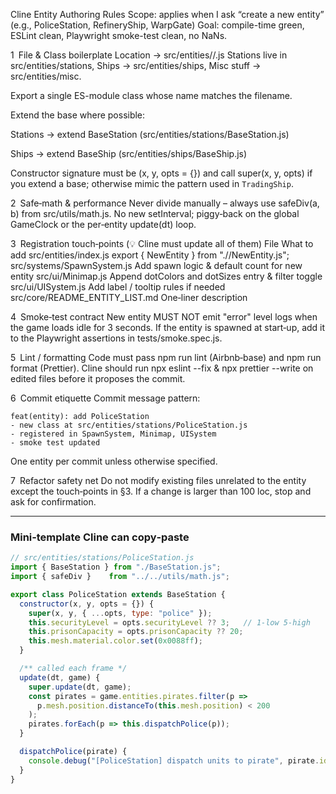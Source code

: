 Cline Entity Authoring Rules
Scope: applies when I ask “create a new entity” (e.g., PoliceStation, RefineryShip, WarpGate)
Goal: compile-time green, ESLint clean, Playwright smoke-test clean, no NaNs.

1 File & Class boilerplate
Location → src/entities/<category>/<EntityName>.js
Stations live in src/entities/stations, Ships → src/entities/ships, Misc stuff → src/entities/misc.

Export a single ES-module class whose name matches the filename.

Extend the base where possible:

Stations → extend BaseStation (src/entities/stations/BaseStation.js)

Ships → extend BaseShip (src/entities/ships/BaseShip.js)

Constructor signature must be (x, y, opts = {}) and call super(x, y, opts) if you extend a base; otherwise mimic the pattern used in `TradingShip`.

2 Safe‑math & performance
Never divide manually – always use safeDiv(a, b) from src/utils/math.js.
No new setInterval; piggy‑back on the global GameClock or the per‑entity update(dt) loop.

3 Registration touch‑points (💡 Cline must update all of them)
File	What to add
src/entities/index.js	export { NewEntity } from "./<category>/NewEntity.js";
src/systems/SpawnSystem.js	Add spawn logic & default count for new entity
src/ui/Minimap.js	Append dotColors and dotSizes entry & filter toggle
src/ui/UISystem.js	Add label / tooltip rules if needed
src/core/README\_ENTITY\_LIST.md	One‑liner description

4 Smoke‑test contract
New entity MUST NOT emit "error" level logs when the game loads idle for 3 seconds.
If the entity is spawned at start‑up, add it to the Playwright assertions in tests/smoke.spec.js.

5 Lint / formatting
Code must pass npm run lint (Airbnb‑base) and npm run format (Prettier).
Cline should run npx eslint --fix & npx prettier --write on edited files before it proposes the commit.

6 Commit etiquette
Commit message pattern:

```
feat(entity): add PoliceStation
- new class at src/entities/stations/PoliceStation.js
- registered in SpawnSystem, Minimap, UISystem
- smoke test updated
```

One entity per commit unless otherwise specified.

7 Refactor safety net
Do not modify existing files unrelated to the entity except the touch‑points in §3.
If a change is larger than 100 loc, stop and ask for confirmation.

---

### Mini‑template Cline can copy‑paste

```js
// src/entities/stations/PoliceStation.js
import { BaseStation } from "./BaseStation.js";
import { safeDiv }    from "../../utils/math.js";

export class PoliceStation extends BaseStation {
  constructor(x, y, opts = {}) {
    super(x, y, { ...opts, type: "police" });
    this.securityLevel = opts.securityLevel ?? 3;   // 1‑low 5‑high
    this.prisonCapacity = opts.prisonCapacity ?? 20;
    this.mesh.material.color.set(0x0088ff);
  }

  /** called each frame */
  update(dt, game) {
    super.update(dt, game);
    const pirates = game.entities.pirates.filter(p =>
      p.mesh.position.distanceTo(this.mesh.position) < 200
    );
    pirates.forEach(p => this.dispatchPolice(p));
  }

  dispatchPolice(pirate) {
    console.debug("[PoliceStation] dispatch units to pirate", pirate.id);
  }
}
```
